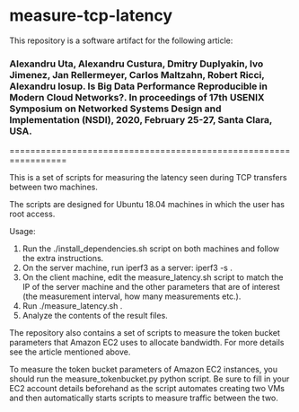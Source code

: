 # measure-tcp-latency


This repository is a software artifact for the following article:

### Alexandru Uta, Alexandru Custura, Dmitry Duplyakin, Ivo Jimenez, Jan Rellermeyer, Carlos Maltzahn, Robert Ricci, Alexandru Iosup. Is Big Data Performance Reproducible in Modern Cloud Networks?. In proceedings of 17th USENIX Symposium on Networked Systems Design and Implementation (NSDI), 2020, February 25-27, Santa Clara, USA.


=================================================================


This is a set of scripts for measuring the latency seen during TCP transfers between two machines.

The scripts are designed for Ubuntu 18.04 machines in which the user has root access.

Usage:
1) Run the ./install_dependencies.sh script on both machines and follow the extra instructions.
2) On the server machine, run iperf3 as a server: iperf3 -s .
3) On the client machine, edit the measure_latency.sh script to match the IP of the server machine and the other parameters that are of interest (the measurement interval, how many measurements etc.).
4) Run ./measure_latency.sh .
5) Analyze the contents of the result files.

The repository also contains a set of scripts to measure the token bucket parameters that Amazon EC2 uses to allocate bandwidth. For more details see the article mentioned above. 

To measure the token bucket parameters of Amazon EC2 instances, you should run the measure_tokenbucket.py python script. Be sure to fill in your EC2 account details beforehand as the script automates creating two VMs and then automatically starts scripts to measure traffic between the two.

